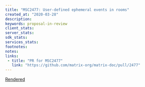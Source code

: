 ```yaml
---
title: "MSC2477: User-defined ephemeral events in rooms"
created_at: "2020-03-28"
description:
keywords: proposal-in-review
client_stats:
server_stats:
sdk_stats:
services_stats:
footnotes:
notes:
links:
 - title: "PR for MSC2477"
   link: "https://github.com/matrix-org/matrix-doc/pull/2477"
---
```

[Rendered](https://github.com/ananace/matrix-doc/blob/user-defined-edus/proposals/2477-user-defined-ephemeral-events.md)
